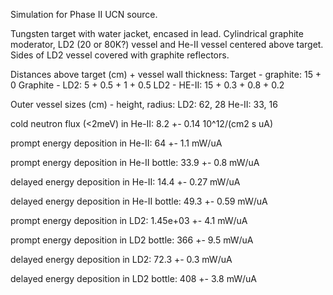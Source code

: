 Simulation for Phase II UCN source.

Tungsten target with water jacket, encased in lead.
Cylindrical graphite moderator, LD2 (20 or 80K?) vessel and He-II vessel centered above target.
Sides of LD2 vessel covered with graphite reflectors.

Distances above target (cm) + vessel wall thickness:
Target - graphite: 15 + 0
Graphite - LD2: 5 + 0.5 + 1 + 0.5
LD2 - HE-II: 15 + 0.3 + 0.8 + 0.2

Outer vessel sizes (cm) - height, radius:
LD2: 62, 28
He-II: 33, 16

cold neutron flux (<2meV) in He-II:
8.2 +- 0.14 10^12/(cm2 s uA)

prompt energy deposition in He-II:
64 +- 1.1 mW/uA

prompt energy deposition in He-II bottle:
33.9 +- 0.8 mW/uA

delayed energy deposition in He-II:
14.4 +- 0.27 mW/uA

delayed energy deposition in He-II bottle:
49.3 +- 0.59 mW/uA

prompt energy deposition in LD2:
1.45e+03 +- 4.1 mW/uA

prompt energy deposition in LD2 bottle:
366 +- 9.5 mW/uA

delayed energy deposition in LD2:
72.3 +- 0.3 mW/uA

delayed energy deposition in LD2 bottle:
408 +- 3.8 mW/uA

